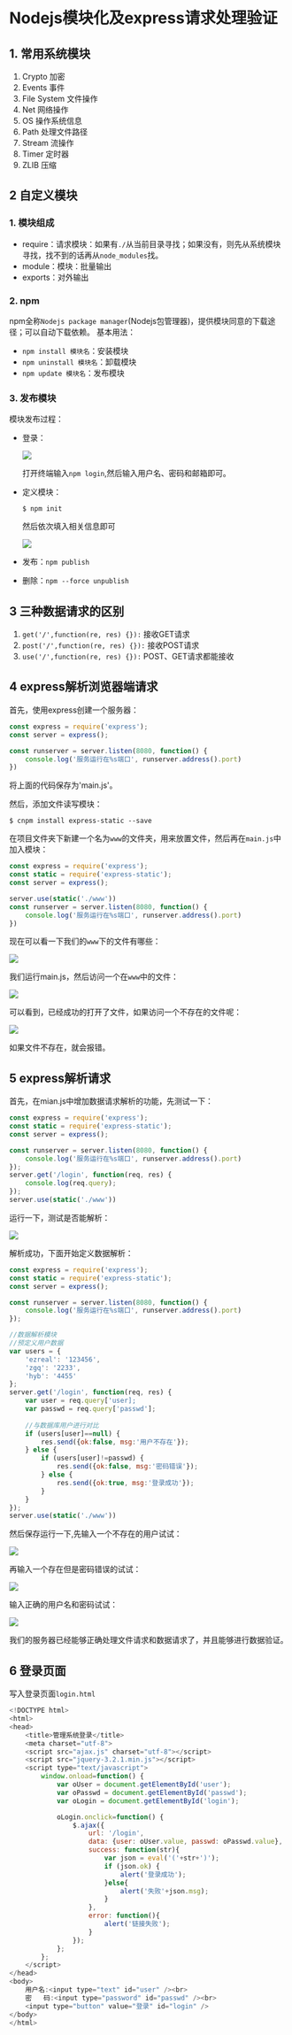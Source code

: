 # Nodejs模块化及express请求处理验证

## 1. 常用系统模块
1. Crypto 加密
2. Events 事件
3. File System 文件操作
4. Net 网络操作
5. OS 操作系统信息
6. Path 处理文件路径
7. Stream 流操作
8. Timer 定时器
9. ZLIB 压缩

## 2 自定义模块

### 1. 模块组成

* require：请求模块：如果有`./`从当前目录寻找；如果没有，则先从系统模块寻找，找不到的话再从`node_modules`找。
* module：模块：批量输出
* exports：对外输出

### 2. npm

npm全称`Nodejs package manager`(Nodejs包管理器)，提供模块同意的下载途径；可以自动下载依赖。
基本用法：
* `npm install 模块名`：安装模块
* `npm uninstall 模块名`：卸载模块
* `npm update 模块名`：发布模块

### 3. 发布模块

模块发布过程：
* 登录：
  
  ![](img/001.png)
  
  打开终端输入`npm login`,然后输入用户名、密码和邮箱即可。
* 定义模块：
  ```
  $ npm init
  ```
  然后依次填入相关信息即可
  
  ![](img/002.png)

* 发布：`npm publish`
* 删除：`npm --force unpublish`

## 3 三种数据请求的区别

1. `get('/',function(re, res) {}):` 接收GET请求
2. `post('/',function(re, res) {}):` 接收POST请求
3. `use('/',function(re, res) {}):` POST、GET请求都能接收

## 4 express解析浏览器端请求
首先，使用express创建一个服务器：
```javascript
const express = require('express');
const server = express();

const runserver = server.listen(8080, function() {
	console.log('服务运行在%s端口', runserver.address().port)
})
```
将上面的代码保存为'main.js'。

然后，添加文件读写模块：
```
$ cnpm install express-static --save
```
在项目文件夹下新建一个名为`www`的文件夹，用来放置文件，然后再在`main.js`中加入模块：
```javascript
const express = require('express');
const static = require('express-static');
const server = express();

server.use(static('./www'))
const runserver = server.listen(8080, function() {
	console.log('服务运行在%s端口', runserver.address().port)
})
```
现在可以看一下我们的`www`下的文件有哪些：

![](img/003.png)

我们运行main.js，然后访问一个在`www`中的文件：

![](img/004.png)

可以看到，已经成功的打开了文件，如果访问一个不存在的文件呢：

![](img/005.png)

如果文件不存在，就会报错。

## 5 express解析请求
首先，在mian.js中增加数据请求解析的功能，先测试一下：
```javascript
const express = require('express');
const static = require('express-static');
const server = express();

const runserver = server.listen(8080, function() {
	console.log('服务运行在%s端口', runserver.address().port)
});
server.get('/login', function(req, res) {
	console.log(req.query);
});
server.use(static('./www'))
```
运行一下，测试是否能解析：

![](img/006.png)

解析成功，下面开始定义数据解析：
```javascript
const express = require('express');
const static = require('express-static');
const server = express();

const runserver = server.listen(8080, function() {
	console.log('服务运行在%s端口', runserver.address().port)
});

//数据解析模块
//预定义用户数据
var users = {
    'ezreal': '123456',
    'zgq': '2233',
    'hyb': '4455'
};
server.get('/login', function(req, res) {
	var user = req.query['user];
    var passwd = req.query['passwd'];
    
    //与数据库用户进行对比
    if (users[user]==null) {
    	res.send({ok:false, msg:'用户不存在'});
    } else {
    	if (users[user]!=passwd) {
        	res.send({ok:false, msg:'密码错误'});
        } else {
        	res.send({ok:true, msg:'登录成功'});
        }
    }
});
server.use(static('./www'))
```
然后保存运行一下,先输入一个不存在的用户试试：

![](img/007.png)

再输入一个存在但是密码错误的试试：

![](img/009.png)

输入正确的用户名和密码试试：

![](img/008.png)

我们的服务器已经能够正确处理文件请求和数据请求了，并且能够进行数据验证。

## 6 登录页面
写入登录页面`login.html`
```JavaScript
<!DOCTYPE html>
<html>
<head>
    <title>管理系统登录</title>
    <meta charset="utf-8">
    <script src="ajax.js" charset="utf-8"></script>
    <script src="jquery-3.2.1.min.js"></script>
    <script type="text/javascript">
        window.onload=function() {
            var oUser = document.getElementById('user');
            var oPasswd = document.getElementById('passwd');
            var oLogin = document.getElementById('login');

            oLogin.onclick=function() {
                $.ajax({
                    url: '/login',
                    data: {user: oUser.value, passwd: oPasswd.value},
                    success: function(str){
                        var json = eval('('+str+')');
                        if (json.ok) {
                            alert('登录成功');
                        }else{
                            alert('失败'+json.msg);
                        }
                    },
                    error: function(){
                        alert('链接失败');
                    }
                });
            };
        };
    </script>
</head>
<body>
    用户名:<input type="text" id="user" /><br>
    密   码:<input type="password" id="passwd" /><br>
    <input type="button" value="登录" id="login" />
</body>
</html>
```
